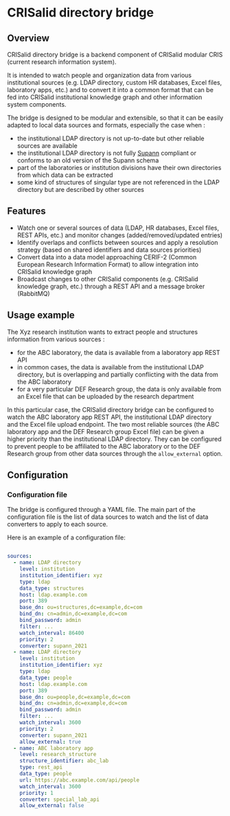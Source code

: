 # CRISalid directory bridge

## Overview 

CRISalid directory bridge is a backend component of CRISalid modular CRIS (current research information system).

It is intended to watch people and organization data from various institutional sources (e.g. LDAP directory, custom HR databases, Excel files, laboratory apps, etc.)
and to convert it into a common format that can be fed into CRISalid institutional knowledge graph and other information system components.

The bridge is designed to be modular and extensible, so that it can be easily adapted to local data sources and formats, especially the case when :
- the institutional LDAP directory is not up-to-date but other reliable sources are available
- the institutional LDAP directory is not fully [Supann](https://services.renater.fr/documentation/supann/index) compliant or conforms to an old version of the Supann schema
- part of the laboratories or institution divisions have their own directories from which data can be extracted
- some kind of structures of singular type are not referenced in the LDAP directory but are described by other sources

## Features

- Watch one or several sources of data (LDAP, HR databases, Excel files, REST APIs, etc.) and monitor changes (added/removed/updated entries)
- Identify overlaps and conflicts between sources and apply a resolution strategy (based on shared identifiers and data sources priorities)
- Convert data into a data model approaching CERIF-2 (Common European Research Information Format) to allow integration into CRISalid knowledge graph
- Broadcast changes to other CRISalid components (e.g. CRISalid knowledge graph, etc.) through a REST API and a message broker (RabbitMQ)

## Usage example
The Xyz research institution wants to extract people and structures information from various sources :
- for the ABC laboratory, the data is available from a laboratory app REST API
- in common cases, the data is available from the institutional LDAP directory, but is overlapping and partially conflicting with the data from the ABC laboratory
- for a very particular DEF Research group, the data is only available from an Excel file that can be uploaded by the research department

In this particular case, the CRISalid directory bridge can be configured to watch the ABC laboratory app REST API, the institutional LDAP directory and the Excel file upload endpoint.
The two most reliable sources (the ABC laboratory app and the DEF Research group Excel file) can be given a higher priority than the institutional LDAP directory.
They can be configured to prevent people to be affiliated to the ABC laboratory or to the DEF Research group from other data sources through the `allow_external` option.

## Configuration

### Configuration file

The bridge is configured through a YAML file. The  main part of the configuration file is the list of data sources to watch and the list of data converters to apply to each source.

Here is an example of a configuration file:

```yaml

sources:
  - name: LDAP directory
    level: institution
    institution_identifier: xyz
    type: ldap
    data_type: structures
    host: ldap.example.com
    port: 389
    base_dn: ou=structures,dc=example,dc=com
    bind_dn: cn=admin,dc=example,dc=com
    bind_password: admin
    filter: ...
    watch_interval: 86400
    priority: 2
    converter: supann_2021
  - name: LDAP directory
    level: institution
    institution_identifier: xyz
    type: ldap
    data_type: people
    host: ldap.example.com
    port: 389
    base_dn: ou=people,dc=example,dc=com
    bind_dn: cn=admin,dc=example,dc=com
    bind_password: admin
    filter: ...
    watch_interval: 3600
    priority: 2
    converter: supann_2021
    allow_external: true
  - name: ABC laboratory app
    level: research_structure
    structure_identifier: abc_lab
    type: rest_api
    data_type: people
    url: https://abc.example.com/api/people
    watch_interval: 3600
    priority: 1
    converter: special_lab_api
    allow_external: false